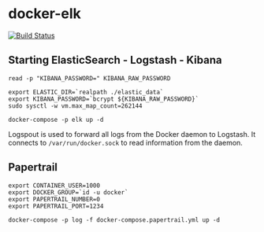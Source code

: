 # docker-elk

[![Build Status](https://travis-ci.org/ViBiOh/docker-elk.svg?branch=master)](https://travis-ci.org/ViBiOh/docker-elk)

## Starting ElasticSearch - Logstash - Kibana

```
read -p "KIBANA_PASSWORD=" KIBANA_RAW_PASSWORD

export ELASTIC_DIR=`realpath ./elastic_data`
export KIBANA_PASSWORD=`bcrypt ${KIBANA_RAW_PASSWORD}`
sudo sysctl -w vm.max_map_count=262144

docker-compose -p elk up -d
```

Logspout is used to forward all logs from the Docker daemon to Logstash. It connects to `/var/run/docker.sock` to read information from the daemon.


## Papertrail

```
export CONTAINER_USER=1000
export DOCKER_GROUP=`id -u docker`
export PAPERTRAIL_NUMBER=0
export PAPERTRAIL_PORT=1234

docker-compose -p log -f docker-compose.papertrail.yml up -d
```
